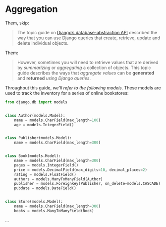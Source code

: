 # Aggregation

Them, skip:
> The topic guide on [Django’s database-abstraction API](./2_queries.md) described the way that you can use Django queries that create, retrieve, update and delete individual objects. 

Them:
> However, sometimes you will need to retrieve values that are derived by *summarizing* or *aggregating* a collection of objects. This topic guide describes the ways that *aggregate* *values* can be **generated** and **returned** _using Django queries_.

Throughout this guide, _we’ll refer to the following models_. These models are used to track the inventory for a series of online bookstores:

```python
from django.db import models


class Author(models.Model):
    name = models.CharField(max_length=100)
    age = models.IntegerField()


class Publisher(models.Model):
    name = models.CharField(max_length=300)


class Book(models.Model):
    name = models.CharField(max_length=300)
    pages = models.IntegerField()
    price = models.DecimalField(max_digits=10, decimal_places=2)
    rating = models.FloatField()
    authors = models.ManyToManyField(Author)
    publisher = models.ForeignKey(Publisher, on_delete=models.CASCADE)
    pubdate = models.DateField()


class Store(models.Model):
    name = models.CharField(max_length=300)
    books = models.ManyToManyField(Book)
```

...

